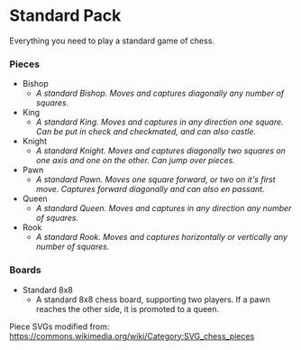 # Standard Pack

Everything you need to play a standard game of chess.

### Pieces
 - Bishop
   - *A standard Bishop. Moves and captures diagonally any number of squares.*
 - King
   - *A standard King. Moves and captures in any direction one square. Can be put in check and checkmated, and can also
      castle.*
 - Knight
   - *A standard Knight. Moves and captures diagonally two squares on one axis and one on the other. Can jump over
      pieces.*
 - Pawn
   - *A standard Pawn. Moves one square forward, or two on it's first move. Captures forward diagonally and can also en
      passant.*
 - Queen
   - *A standard Queen. Moves and captures in any direction any number of squares.*
 - Rook
   - *A standard Rook. Moves and captures horizontally or vertically any number of squares.*

### Boards
 - Standard 8x8
   - A standard 8x8 chess board, supporting two players. If a pawn reaches the other side, it is promoted to a queen.

Piece SVGs modified from: https://commons.wikimedia.org/wiki/Category:SVG_chess_pieces 
